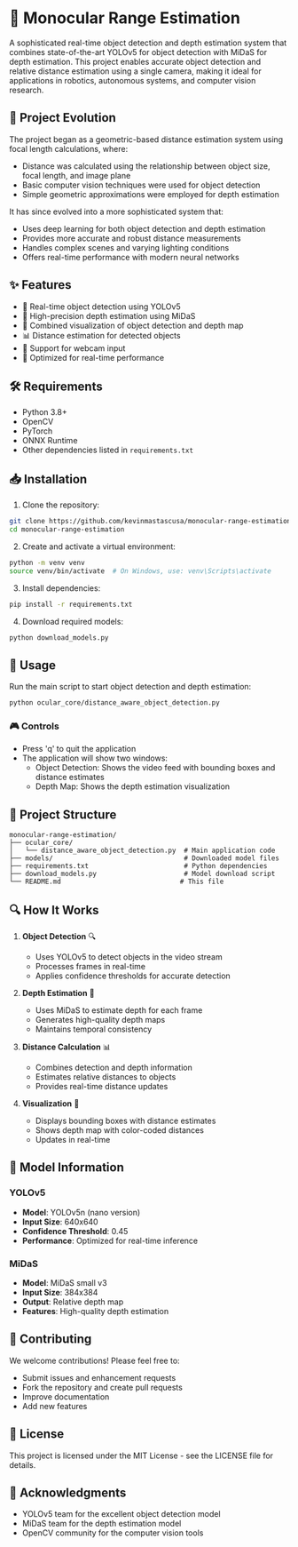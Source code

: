 # 🎯 Monocular Range Estimation

A sophisticated real-time object detection and depth estimation system that combines state-of-the-art YOLOv5 for object detection with MiDaS for depth estimation. This project enables accurate object detection and relative distance estimation using a single camera, making it ideal for applications in robotics, autonomous systems, and computer vision research.

## 📜 Project Evolution

The project began as a geometric-based distance estimation system using focal length calculations, where:
- Distance was calculated using the relationship between object size, focal length, and image plane
- Basic computer vision techniques were used for object detection
- Simple geometric approximations were employed for depth estimation

It has since evolved into a more sophisticated system that:
- Uses deep learning for both object detection and depth estimation
- Provides more accurate and robust distance measurements
- Handles complex scenes and varying lighting conditions
- Offers real-time performance with modern neural networks

## ✨ Features

- 🎥 Real-time object detection using YOLOv5
- 📏 High-precision depth estimation using MiDaS
- 🎨 Combined visualization of object detection and depth map
- 📊 Distance estimation for detected objects
- 📸 Support for webcam input
- 🚀 Optimized for real-time performance

## 🛠️ Requirements

- Python 3.8+
- OpenCV
- PyTorch
- ONNX Runtime
- Other dependencies listed in `requirements.txt`

## 📥 Installation

1. Clone the repository:
```bash
git clone https://github.com/kevinmastascusa/monocular-range-estimation.git
cd monocular-range-estimation
```

2. Create and activate a virtual environment:
```bash
python -m venv venv
source venv/bin/activate  # On Windows, use: venv\Scripts\activate
```

3. Install dependencies:
```bash
pip install -r requirements.txt
```

4. Download required models:
```bash
python download_models.py
```

## 🚀 Usage

Run the main script to start object detection and depth estimation:
```bash
python ocular_core/distance_aware_object_detection.py
```

### 🎮 Controls
- Press 'q' to quit the application
- The application will show two windows:
  - Object Detection: Shows the video feed with bounding boxes and distance estimates
  - Depth Map: Shows the depth estimation visualization

## 📁 Project Structure

```
monocular-range-estimation/
├── ocular_core/
│   └── distance_aware_object_detection.py  # Main application code
├── models/                                 # Downloaded model files
├── requirements.txt                        # Python dependencies
├── download_models.py                      # Model download script
└── README.md                              # This file
```

## 🔍 How It Works

1. **Object Detection** 🔍
   - Uses YOLOv5 to detect objects in the video stream
   - Processes frames in real-time
   - Applies confidence thresholds for accurate detection

2. **Depth Estimation** 📏
   - Uses MiDaS to estimate depth for each frame
   - Generates high-quality depth maps
   - Maintains temporal consistency

3. **Distance Calculation** 📊
   - Combines detection and depth information
   - Estimates relative distances to objects
   - Provides real-time distance updates

4. **Visualization** 🎨
   - Displays bounding boxes with distance estimates
   - Shows depth map with color-coded distances
   - Updates in real-time

## 🤖 Model Information

### YOLOv5
- **Model**: YOLOv5n (nano version)
- **Input Size**: 640x640
- **Confidence Threshold**: 0.45
- **Performance**: Optimized for real-time inference

### MiDaS
- **Model**: MiDaS small v3
- **Input Size**: 384x384
- **Output**: Relative depth map
- **Features**: High-quality depth estimation

## 🤝 Contributing

We welcome contributions! Please feel free to:
- Submit issues and enhancement requests
- Fork the repository and create pull requests
- Improve documentation
- Add new features

## 📝 License

This project is licensed under the MIT License - see the LICENSE file for details.

## 🙏 Acknowledgments

- YOLOv5 team for the excellent object detection model
- MiDaS team for the depth estimation model
- OpenCV community for the computer vision tools
